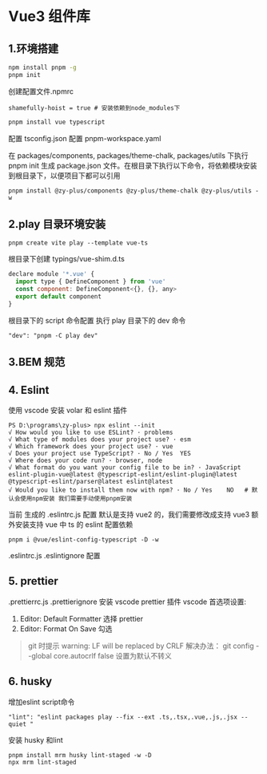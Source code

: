 # Vue3 组件库

## 1.环境搭建

```sh
npm install pnpm -g
pnpm init


```

创建配置文件.npmrc

```
shamefully-hoist = true # 安装依赖到node_modules下

```

```sh
pnpm install vue typescript
```

配置 tsconfig.json
配置 pnpm-workspace.yaml

在 packages/components, packages/theme-chalk, packages/utils 下执行 pnpm init 生成 package.json 文件。在根目录下执行以下命令，将依赖模块安装到根目录下，以便项目下都可以引用

```
pnpm install @zy-plus/components @zy-plus/theme-chalk @zy-plus/utils -w
```

## 2.play 目录环境安装

```
pnpm create vite play --template vue-ts
```

根目录下创建 typings/vue-shim.d.ts

```js
declare module '*.vue' {
  import type { DefineComponent } from 'vue'
  const component: DefineComponent<{}, {}, any>
  export default component
}
```

根目录下的 script 命令配置 执行 play 目录下的 dev 命令

```
"dev": "pnpm -C play dev"
```

## 3.BEM 规范

## 4. Eslint

使用 vscode 安装 volar 和 eslint 插件

```
PS D:\programs\zy-plus> npx eslint --init
√ How would you like to use ESLint? · problems
√ What type of modules does your project use? · esm
√ Which framework does your project use? · vue
√ Does your project use TypeScript? · No / Yes  YES
√ Where does your code run? · browser, node
√ What format do you want your config file to be in? · JavaScript
eslint-plugin-vue@latest @typescript-eslint/eslint-plugin@latest @typescript-eslint/parser@latest eslint@latest
√ Would you like to install them now with npm? · No / Yes    NO   # 默认会使用npm安装 我们需要手动使用pnpm安装
```

当前 生成的 .eslintrc.js 配置 默认是支持 vue2 的，我们需要修改成支持 vue3
额外安装支持 vue 中 ts 的 eslint 配置依赖

```
pnpm i @vue/eslint-config-typescript -D -w
```

.eslintrc.js .eslintignore 配置

## 5. prettier

.prettierrc.js .prettierignore 安装 vscode prettier 插件
vscode 首选项设置:

1. Editor: Default Formatter 选择 prettier
2. Editor: Format On Save 勾选

> git 时提示 warning: LF will be replaced by CRLF
> 解决办法： git config --global core.autocrlf false 设置为默认不转义

## 6. husky
增加eslint script命令
```
"lint": "eslint packages play --fix --ext .ts,.tsx,.vue,.js,.jsx --quiet "
```
安装 husky 和lint
```
pnpm install mrm husky lint-staged -w -D
npx mrm lint-staged
```

